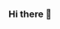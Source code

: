 ### Hi there 👋

<!--
**leonardok18/leonardok18** is a ✨ _special_ ✨ repository because its `README.md` (this file) appears on your GitHub profile.

Here are some ideas to get you started:


- 🌱 Estou estudando para me torna um desenvolver FullStack em Phyton.
- 👯 Com a colaboração da EBAC, sei que irei conseguir.
- 🤔 Estou sempre em busca de novos conhecimentos, então sempre terei duvida sobre tudo.
- 💬 Pèrgunte me a respeito de cultura pop ou literatura e teremos uma longa conversa.
- 📫 meu email é : rerofreaks@gmail.com;
- ⚡ Eu adoro jogar dota, se tiver rolando uma partidinha me convide. 
